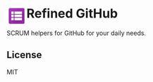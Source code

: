 # <img src="source/icon.png" width="45" align="left"> Refined GitHub

SCRUM helpers for GitHub for your daily needs.

## License

MIT
